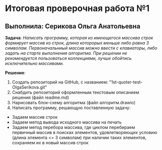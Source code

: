 # Итоговая проверочная работа №1

## Выполнила: Серикова Ольга Анатольевна 
**Задача**: *Написать программу, которая из имеющегося массива строк формирует массив из строк, длина которорых меньше либо равна 3 символам. Первоначальниый массив можно ввести с клавиаторы, либо задать на старте выполнения алгоритма. При решении не рекомендуется пользоваться коллекциями, лучше обойтись исключительно массивами.*

**Решение**:

1. Создать репозиторий на GitHub, с названием: "1st-quoter-test-OlgaSerikova.git"
2. Снабдить репозиторий оформленным текстовым описанием решения (файл readme.md)
3. Нарисовать блок-схему алгоритма (файл алгоритм.drawio)
4. Написать программу, решающую поставленную задачу:
* Задаем массив строк
* Задаем метод вывода исходного массива на печать
* Задаем метод перебора массива, где циклом перебираем первичный массив в поисках элементов, удовлетворяющих условию (длина элемента <= 3 символам)
при наличии таких элементов, сохраняем их в новый массив строк